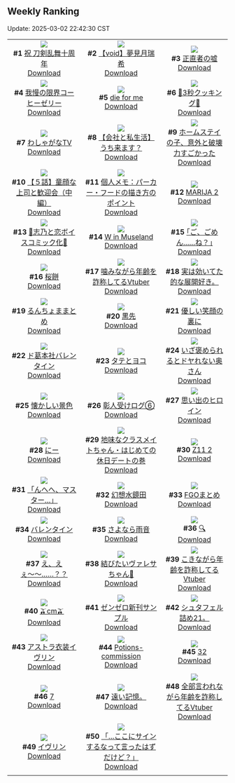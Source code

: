 ## Weekly Ranking
Update: 2025-03-02 22:42:30 CST

|      |      |      |
| :----: | :----: | :----: |
| ![](https://i.pixiv.re/c/240x480/img-master/img/2025/02/25/00/00/34/127601792_p0_master1200.jpg)<br>**#1** [祝 刀剣乱舞十周年](https://www.pixiv.net/artworks/127601792)<br>[Download](https://i.pixiv.re/img-original/img/2025/02/25/00/00/34/127601792_p0.jpg) | ![](https://i.pixiv.re/c/240x480/img-master/img/2025/02/24/00/00/35/127564304_p0_master1200.jpg)<br>**#2** [【void】夢見月瑞希](https://www.pixiv.net/artworks/127564304)<br>[Download](https://i.pixiv.re/img-original/img/2025/02/24/00/00/35/127564304_p0.jpg) | ![](https://i.pixiv.re/c/240x480/img-master/img/2025/02/24/20/43/38/127593586_p0_master1200.jpg)<br>**#3** [正直者の嘘](https://www.pixiv.net/artworks/127593586)<br>[Download](https://i.pixiv.re/img-original/img/2025/02/24/20/43/38/127593586_p0.jpg) |
| ![](https://i.pixiv.re/c/240x480/img-master/img/2025/02/23/07/30/01/127535167_p0_master1200.jpg)<br>**#4** [我慢の限界コーヒーゼリー](https://www.pixiv.net/artworks/127535167)<br>[Download](https://i.pixiv.re/img-original/img/2025/02/23/07/30/01/127535167_p0.jpg) | ![](https://i.pixiv.re/c/240x480/img-master/img/2025/02/24/07/21/02/127573340_p0_master1200.jpg)<br>**#5** [die for me](https://www.pixiv.net/artworks/127573340)<br>[Download](https://i.pixiv.re/img-original/img/2025/02/24/07/21/02/127573340_p0.jpg) | ![](https://i.pixiv.re/c/240x480/img-master/img/2025/02/24/20/27/04/127592919_p0_master1200.jpg)<br>**#6** [🍤3秒クッキング🍤](https://www.pixiv.net/artworks/127592919)<br>[Download](https://i.pixiv.re/img-original/img/2025/02/24/20/27/04/127592919_p0.png) |
| ![](https://i.pixiv.re/c/240x480/img-master/img/2025/02/24/00/07/43/127564903_p0_master1200.jpg)<br>**#7** [わしゃがなTV](https://www.pixiv.net/artworks/127564903)<br>[Download](https://i.pixiv.re/img-original/img/2025/02/24/00/07/43/127564903_p0.jpg) | ![](https://i.pixiv.re/c/240x480/img-master/img/2025/02/25/12/00/26/127613875_p0_master1200.jpg)<br>**#8** [【会社と私生活】うち来ます？](https://www.pixiv.net/artworks/127613875)<br>[Download](https://i.pixiv.re/img-original/img/2025/02/25/12/00/26/127613875_p0.jpg) | ![](https://i.pixiv.re/c/240x480/img-master/img/2025/02/25/13/32/18/127615441_p0_master1200.jpg)<br>**#9** [ホームステイの子、意外と破壊力すごかった](https://www.pixiv.net/artworks/127615441)<br>[Download](https://i.pixiv.re/img-original/img/2025/02/25/13/32/18/127615441_p0.jpg) |
| ![](https://i.pixiv.re/c/240x480/img-master/img/2025/02/24/00/04/01/127564676_p0_master1200.jpg)<br>**#10** [【５話】童顔な上司と歓迎会（中編）](https://www.pixiv.net/artworks/127564676)<br>[Download](https://i.pixiv.re/img-original/img/2025/02/24/00/04/01/127564676_p0.jpg) | ![](https://i.pixiv.re/c/240x480/img-master/img/2025/02/25/06/00/11/127608923_p0_master1200.jpg)<br>**#11** [個人メモ：パーカー・フードの描き方のポイント](https://www.pixiv.net/artworks/127608923)<br>[Download](https://i.pixiv.re/img-original/img/2025/02/25/06/00/11/127608923_p0.jpg) | ![](https://i.pixiv.re/c/240x480/img-master/img/2025/02/24/07/41/33/127573626_p0_master1200.jpg)<br>**#12** [MARIJA 2](https://www.pixiv.net/artworks/127573626)<br>[Download](https://i.pixiv.re/img-original/img/2025/02/24/07/41/33/127573626_p0.jpg) |
| ![](https://i.pixiv.re/c/240x480/img-master/img/2025/02/23/00/16/16/127527019_p0_master1200.jpg)<br>**#13** [🩵志乃と恋ボイスコミック化🩷](https://www.pixiv.net/artworks/127527019)<br>[Download](https://i.pixiv.re/img-original/img/2025/02/23/00/16/16/127527019_p0.jpg) | ![](https://i.pixiv.re/c/240x480/img-master/img/2025/02/24/09/13/29/127575137_p0_master1200.jpg)<br>**#14** [W in Museland](https://www.pixiv.net/artworks/127575137)<br>[Download](https://i.pixiv.re/img-original/img/2025/02/24/09/13/29/127575137_p0.jpg) | ![](https://i.pixiv.re/c/240x480/img-master/img/2025/02/24/17/10/51/127586111_p0_master1200.jpg)<br>**#15** [｢ご、ごめん……ね？｣](https://www.pixiv.net/artworks/127586111)<br>[Download](https://i.pixiv.re/img-original/img/2025/02/24/17/10/51/127586111_p0.jpg) |
| ![](https://i.pixiv.re/c/240x480/img-master/img/2025/02/24/20/30/01/127593040_p0_master1200.jpg)<br>**#16** [桜餅](https://www.pixiv.net/artworks/127593040)<br>[Download](https://i.pixiv.re/img-original/img/2025/02/24/20/30/01/127593040_p0.png) | ![](https://i.pixiv.re/c/240x480/img-master/img/2025/02/24/21/11/08/127594740_p0_master1200.jpg)<br>**#17** [噛みながら年齢を詐称してるVtuber](https://www.pixiv.net/artworks/127594740)<br>[Download](https://i.pixiv.re/img-original/img/2025/02/24/21/11/08/127594740_p0.png) | ![](https://i.pixiv.re/c/240x480/img-master/img/2025/03/02/16/14/21/127545993_p0_master1200.jpg)<br>**#18** [実は効いてた的な展開好き。](https://www.pixiv.net/artworks/127545993)<br>[Download](https://i.pixiv.re/img-original/img/2025/03/02/16/14/21/127545993_p0.jpg) |
| ![](https://i.pixiv.re/c/240x480/img-master/img/2025/02/24/14/01/25/127581263_p0_master1200.jpg)<br>**#19** [るんちょままとめ](https://www.pixiv.net/artworks/127581263)<br>[Download](https://i.pixiv.re/img-original/img/2025/02/24/14/01/25/127581263_p0.jpg) | ![](https://i.pixiv.re/c/240x480/img-master/img/2025/02/24/18/35/27/127588921_p0_master1200.jpg)<br>**#20** [黒先](https://www.pixiv.net/artworks/127588921)<br>[Download](https://i.pixiv.re/img-original/img/2025/02/24/18/35/27/127588921_p0.jpg) | ![](https://i.pixiv.re/c/240x480/img-master/img/2025/02/24/00/00/04/127564179_p0_master1200.jpg)<br>**#21** [優しい笑顔の裏に](https://www.pixiv.net/artworks/127564179)<br>[Download](https://i.pixiv.re/img-original/img/2025/02/24/00/00/04/127564179_p0.png) |
| ![](https://i.pixiv.re/c/240x480/img-master/img/2025/02/24/23/49/14/127601210_p0_master1200.jpg)<br>**#22** [ド葛本社バレンタイン](https://www.pixiv.net/artworks/127601210)<br>[Download](https://i.pixiv.re/img-original/img/2025/02/24/23/49/14/127601210_p0.jpg) | ![](https://i.pixiv.re/c/240x480/img-master/img/2025/02/24/12/45/59/127579631_p0_master1200.jpg)<br>**#23** [タテとヨコ](https://www.pixiv.net/artworks/127579631)<br>[Download](https://i.pixiv.re/img-original/img/2025/02/24/12/45/59/127579631_p0.jpg) | ![](https://i.pixiv.re/c/240x480/img-master/img/2025/02/24/00/02/59/127564605_p0_master1200.jpg)<br>**#24** [いざ褒められるとドヤれない奥さん](https://www.pixiv.net/artworks/127564605)<br>[Download](https://i.pixiv.re/img-original/img/2025/02/24/00/02/59/127564605_p0.jpg) |
| ![](https://i.pixiv.re/c/240x480/img-master/img/2025/02/23/22/00/01/127558939_p0_master1200.jpg)<br>**#25** [懐かしい景色](https://www.pixiv.net/artworks/127558939)<br>[Download](https://i.pixiv.re/img-original/img/2025/02/23/22/00/01/127558939_p0.jpg) | ![](https://i.pixiv.re/c/240x480/img-master/img/2025/02/24/21/57/16/127596573_p0_master1200.jpg)<br>**#26** [彰人受けログ⑥](https://www.pixiv.net/artworks/127596573)<br>[Download](https://i.pixiv.re/img-original/img/2025/02/24/21/57/16/127596573_p0.jpg) | ![](https://i.pixiv.re/c/240x480/img-master/img/2025/02/24/12/01/03/127578627_p0_master1200.jpg)<br>**#27** [思い出のヒロイン](https://www.pixiv.net/artworks/127578627)<br>[Download](https://i.pixiv.re/img-original/img/2025/02/24/12/01/03/127578627_p0.jpg) |
| ![](https://i.pixiv.re/c/240x480/img-master/img/2025/02/26/21/41/00/127583290_p0_master1200.jpg)<br>**#28** [にー](https://www.pixiv.net/artworks/127583290)<br>[Download](https://i.pixiv.re/img-original/img/2025/02/26/21/41/00/127583290_p0.png) | ![](https://i.pixiv.re/c/240x480/img-master/img/2025/02/23/17/00/11/127548021_p0_master1200.jpg)<br>**#29** [地味なクラスメイトちゃん・はじめての休日デートの巻](https://www.pixiv.net/artworks/127548021)<br>[Download](https://i.pixiv.re/img-original/img/2025/02/23/17/00/11/127548021_p0.jpg) | ![](https://i.pixiv.re/c/240x480/img-master/img/2025/02/23/14/46/30/127544534_p0_master1200.jpg)<br>**#30** [Z11 2](https://www.pixiv.net/artworks/127544534)<br>[Download](https://i.pixiv.re/img-original/img/2025/02/23/14/46/30/127544534_p0.png) |
| ![](https://i.pixiv.re/c/240x480/img-master/img/2025/02/23/21/55/01/127558724_p0_master1200.jpg)<br>**#31** [「んへへ、マスター…」](https://www.pixiv.net/artworks/127558724)<br>[Download](https://i.pixiv.re/img-original/img/2025/02/23/21/55/01/127558724_p0.jpg) | ![](https://i.pixiv.re/c/240x480/img-master/img/2025/02/24/00/00/17/127564234_p0_master1200.jpg)<br>**#32** [幻想水鏡田](https://www.pixiv.net/artworks/127564234)<br>[Download](https://i.pixiv.re/img-original/img/2025/02/24/00/00/17/127564234_p0.jpg) | ![](https://i.pixiv.re/c/240x480/img-master/img/2025/02/23/16/30/05/127547189_p0_master1200.jpg)<br>**#33** [FGOまとめ](https://www.pixiv.net/artworks/127547189)<br>[Download](https://i.pixiv.re/img-original/img/2025/02/23/16/30/05/127547189_p0.png) |
| ![](https://i.pixiv.re/c/240x480/img-master/img/2025/02/24/10/32/11/127576652_p0_master1200.jpg)<br>**#34** [バレンタイン](https://www.pixiv.net/artworks/127576652)<br>[Download](https://i.pixiv.re/img-original/img/2025/02/24/10/32/11/127576652_p0.jpg) | ![](https://i.pixiv.re/c/240x480/img-master/img/2025/02/25/21/18/34/127626936_p0_master1200.jpg)<br>**#35** [さよなら雨音](https://www.pixiv.net/artworks/127626936)<br>[Download](https://i.pixiv.re/img-original/img/2025/02/25/21/18/34/127626936_p0.jpg) | ![](https://i.pixiv.re/c/240x480/img-master/img/2025/02/24/00/23/44/127565554_p0_master1200.jpg)<br>**#36** [🔍](https://www.pixiv.net/artworks/127565554)<br>[Download](https://i.pixiv.re/img-original/img/2025/02/24/00/23/44/127565554_p0.png) |
| ![](https://i.pixiv.re/c/240x480/img-master/img/2025/02/24/15/21/23/127583153_p0_master1200.jpg)<br>**#37** [え、えぇ〜〜……？？](https://www.pixiv.net/artworks/127583153)<br>[Download](https://i.pixiv.re/img-original/img/2025/02/24/15/21/23/127583153_p0.jpg) | ![](https://i.pixiv.re/c/240x480/img-master/img/2025/02/23/18/05/57/127550176_p0_master1200.jpg)<br>**#38** [結びたいヴァレサちゃん🎀](https://www.pixiv.net/artworks/127550176)<br>[Download](https://i.pixiv.re/img-original/img/2025/02/23/18/05/57/127550176_p0.png) | ![](https://i.pixiv.re/c/240x480/img-master/img/2025/02/23/21/06/21/127556880_p0_master1200.jpg)<br>**#39** [こきながら年齢を詐称してるVtuber](https://www.pixiv.net/artworks/127556880)<br>[Download](https://i.pixiv.re/img-original/img/2025/02/23/21/06/21/127556880_p0.png) |
| ![](https://i.pixiv.re/c/240x480/img-master/img/2025/02/24/21/23/16/127595210_p0_master1200.jpg)<br>**#40** [🫒cm🫒](https://www.pixiv.net/artworks/127595210)<br>[Download](https://i.pixiv.re/img-original/img/2025/02/24/21/23/16/127595210_p0.png) | ![](https://i.pixiv.re/c/240x480/img-master/img/2025/02/24/09/03/15/127574977_p0_master1200.jpg)<br>**#41** [ゼンゼロ新刊サンプル](https://www.pixiv.net/artworks/127574977)<br>[Download](https://i.pixiv.re/img-original/img/2025/02/24/09/03/15/127574977_p0.png) | ![](https://i.pixiv.re/c/240x480/img-master/img/2025/02/23/15/06/08/127545052_p0_master1200.jpg)<br>**#42** [シュタフェル詰め21。](https://www.pixiv.net/artworks/127545052)<br>[Download](https://i.pixiv.re/img-original/img/2025/02/23/15/06/08/127545052_p0.jpg) |
| ![](https://i.pixiv.re/c/240x480/img-master/img/2025/02/24/17/34/01/127586778_p0_master1200.jpg)<br>**#43** [アストラ衣装イヴリン](https://www.pixiv.net/artworks/127586778)<br>[Download](https://i.pixiv.re/img-original/img/2025/02/24/17/34/01/127586778_p0.jpg) | ![](https://i.pixiv.re/c/240x480/img-master/img/2025/02/24/22/14/48/127597368_p0_master1200.jpg)<br>**#44** [Potions-commission](https://www.pixiv.net/artworks/127597368)<br>[Download](https://i.pixiv.re/img-original/img/2025/02/24/22/14/48/127597368_p0.jpg) | ![](https://i.pixiv.re/c/240x480/img-master/img/2025/02/24/13/00/21/127579967_p0_master1200.jpg)<br>**#45** [32](https://www.pixiv.net/artworks/127579967)<br>[Download](https://i.pixiv.re/img-original/img/2025/02/24/13/00/21/127579967_p0.jpg) |
| ![](https://i.pixiv.re/c/240x480/img-master/img/2025/02/23/15/30/44/127545694_p0_master1200.jpg)<br>**#46** [7](https://www.pixiv.net/artworks/127545694)<br>[Download](https://i.pixiv.re/img-original/img/2025/02/23/15/30/44/127545694_p0.png) | ![](https://i.pixiv.re/c/240x480/img-master/img/2025/02/24/19/37/06/127590980_p0_master1200.jpg)<br>**#47** [遠い記憶。](https://www.pixiv.net/artworks/127590980)<br>[Download](https://i.pixiv.re/img-original/img/2025/02/24/19/37/06/127590980_p0.jpg) | ![](https://i.pixiv.re/c/240x480/img-master/img/2025/02/25/21/03/05/127626404_p0_master1200.jpg)<br>**#48** [全部言われながら年齢を詐称してるVtuber](https://www.pixiv.net/artworks/127626404)<br>[Download](https://i.pixiv.re/img-original/img/2025/02/25/21/03/05/127626404_p0.png) |
| ![](https://i.pixiv.re/c/240x480/img-master/img/2025/02/23/00/00/34/127526048_p0_master1200.jpg)<br>**#49** [イヴリン](https://www.pixiv.net/artworks/127526048)<br>[Download](https://i.pixiv.re/img-original/img/2025/02/23/00/00/34/127526048_p0.jpg) | ![](https://i.pixiv.re/c/240x480/img-master/img/2025/02/24/03/17/32/127570166_p0_master1200.jpg)<br>**#50** [「…ここにサインするなって言ったはずだけど？」](https://www.pixiv.net/artworks/127570166)<br>[Download](https://i.pixiv.re/img-original/img/2025/02/24/03/17/32/127570166_p0.png) |
|      |
